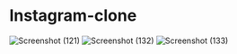 # Instagram-clone
![Screenshot (121)](https://user-images.githubusercontent.com/66372055/122874155-48f82b00-d350-11eb-8f53-28f47dbd5ddb.png)
![Screenshot (132)](https://user-images.githubusercontent.com/66372055/122875002-5bbf2f80-d351-11eb-80ba-7520cdde9166.png)
![Screenshot (133)](https://user-images.githubusercontent.com/66372055/122875244-9f199e00-d351-11eb-91d1-6046e20af264.png)

